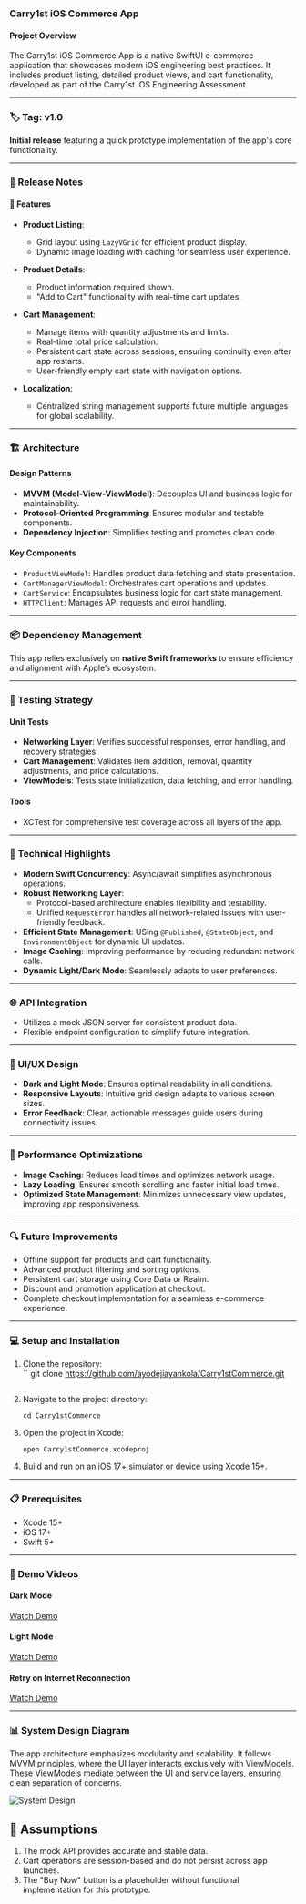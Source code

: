 ### Carry1st iOS Commerce App  

#### Project Overview  
The Carry1st iOS Commerce App is a native SwiftUI e-commerce application that showcases modern iOS engineering best practices. It includes product listing, detailed product views, and cart functionality, developed as part of the Carry1st iOS Engineering Assessment.  

---

### 🏷️ Tag: v1.0  
**Initial release** featuring a quick prototype implementation of the app's core functionality.  

---

### 📝 Release Notes  

#### 🚀 Features  
- **Product Listing**:  
  - Grid layout using `LazyVGrid` for efficient product display.  
  - Dynamic image loading with caching for seamless user experience.  

- **Product Details**:  
  - Product information required shown.  
  - "Add to Cart" functionality with real-time cart updates.  

- **Cart Management**:  
  - Manage items with quantity adjustments and limits.  
  - Real-time total price calculation.  
  - Persistent cart state across sessions, ensuring continuity even after app restarts.  
  - User-friendly empty cart state with navigation options.  

- **Localization**:  
  - Centralized string management supports future multiple languages for global scalability.  

---

### 🏗 Architecture  

#### **Design Patterns**  
- **MVVM (Model-View-ViewModel)**: Decouples UI and business logic for maintainability.  
- **Protocol-Oriented Programming**: Ensures modular and testable components.  
- **Dependency Injection**: Simplifies testing and promotes clean code.  

#### **Key Components**  
- `ProductViewModel`: Handles product data fetching and state presentation.  
- `CartManagerViewModel`: Orchestrates cart operations and updates.  
- `CartService`: Encapsulates business logic for cart state management.  
- `HTTPClient`: Manages API requests and error handling.  

---

### 📦 Dependency Management  
This app relies exclusively on **native Swift frameworks** to ensure efficiency and alignment with Apple’s ecosystem.  

---

### 🧪 Testing Strategy  

#### **Unit Tests**  
- **Networking Layer**: Verifies successful responses, error handling, and recovery strategies.  
- **Cart Management**: Validates item addition, removal, quantity adjustments, and price calculations.  
- **ViewModels**: Tests state initialization, data fetching, and error handling.  

#### **Tools**  
- XCTest for comprehensive test coverage across all layers of the app.  

---

### 🔧 Technical Highlights  
- **Modern Swift Concurrency**: Async/await simplifies asynchronous operations.  
- **Robust Networking Layer**:  
  - Protocol-based architecture enables flexibility and testability.  
  - Unified `RequestError` handles all network-related issues with user-friendly feedback.  
- **Efficient State Management**: USing `@Published`, `@StateObject`, and `EnvironmentObject` for dynamic UI updates.  
- **Image Caching**: Improving performance by reducing redundant network calls.  
- **Dynamic Light/Dark Mode**: Seamlessly adapts to user preferences.  

---

### 🌐 API Integration  
- Utilizes a mock JSON server for consistent product data.  
- Flexible endpoint configuration to simplify future integration.  

---

### 🎨 UI/UX Design  
- **Dark and Light Mode**: Ensures optimal readability in all conditions.  
- **Responsive Layouts**: Intuitive grid design adapts to various screen sizes.  
- **Error Feedback**: Clear, actionable messages guide users during connectivity issues.  

---

### 🚧 Performance Optimizations  
- **Image Caching**: Reduces load times and optimizes network usage.  
- **Lazy Loading**: Ensures smooth scrolling and faster initial load times.  
- **Optimized State Management**: Minimizes unnecessary view updates, improving app responsiveness.  

---

### 🔍 Future Improvements  
- Offline support for products and cart functionality.  
- Advanced product filtering and sorting options.  
- Persistent cart storage using Core Data or Realm.  
- Discount and promotion application at checkout.  
- Complete checkout implementation for a seamless e-commerce experience.  

---

### 💻 Setup and Installation  

1. Clone the repository:  
   ``
   git clone https://github.com/ayodejiayankola/Carry1stCommerce.git  
   ```  
2. Navigate to the project directory:  
   ``` 
   cd Carry1stCommerce  
   ```  
3. Open the project in Xcode:  
   ``` 
   open Carry1stCommerce.xcodeproj  
   ```  
4. Build and run on an iOS 17+ simulator or device using Xcode 15+.  

---

### 📋 Prerequisites  
- Xcode 15+  
- iOS 17+  
- Swift 5+  

---

### 🎥 Demo Videos  

#### Dark Mode  
[Watch Demo](https://github.com/user-attachments/assets/55e0cb8b-3471-41f9-858b-70fc0e2ca14a)  

#### Light Mode  
[Watch Demo](https://github.com/user-attachments/assets/80fcb923-8cf5-4b21-b6db-c3b375d09285)  

#### Retry on Internet Reconnection  
[Watch Demo](https://github.com/user-attachments/assets/90653622-3191-4aaf-8f78-720f6536d8fa)  

---

### 📊 System Design Diagram  
The app architecture emphasizes modularity and scalability. It follows MVVM principles, where the UI layer interacts exclusively with ViewModels. These ViewModels mediate between the UI and service layers, ensuring clean separation of concerns.  

![System Design](https://github.com/user-attachments/assets/5ef072d0-a9df-41ac-ab54-b6003b9a1d34)  

## 📝 Assumptions
1. The mock API provides accurate and stable data.
2. Cart operations are session-based and do not persist across app launches.
3. The "Buy Now" button is a placeholder without functional implementation for this prototype.

